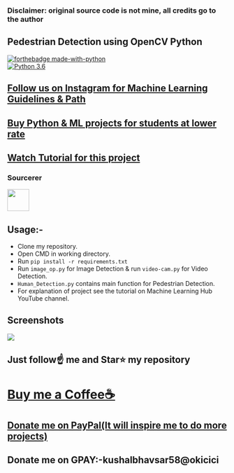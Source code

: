 ### Disclaimer: original source code is not mine, all credits go to the author

##  Pedestrian Detection using OpenCV Python

[![forthebadge made-with-python](http://ForTheBadge.com/images/badges/made-with-python.svg)](https://www.python.org/)                 
[![Python 3.6](https://img.shields.io/badge/python-3.6-blue.svg)](https://www.python.org/downloads/release/python-360/)   

## [Follow us on Instagram for Machine Learning Guidelines & Path](https://www.instagram.com/machine_learning_hub.ai/)
## [Buy Python & ML projects for students at lower rate](https://www.instamojo.com/kushalbhavsar1820)
## [Watch Tutorial for this project](https://youtu.be/SucK3KoIvNw)


### Sourcerer
<a href="https://sourcerer.io/spidy20"><img src="https://avatars2.githubusercontent.com/u/42056100?v=4" height="50px" width="50px" alt=""/></a>

## Usage:-

- Clone my repository.
- Open CMD in working directory.
- Run `pip install -r requirements.txt`
- Run `image_op.py` for Image Detection & run `video-cam.py` for Video Detection.
- `Human_Detection.py` contains main function for Pedestrian Detection.
- For explanation of project see the tutorial on Machine Learning Hub YouTube channel.

## Screenshots

<img src="https://github.com/Spidy20/Pedestrian_Detection_OpenCV/blob/master/t1.jpg">

## Just follow☝️ me and Star⭐ my repository 

# [Buy me a Coffee☕](https://www.buymeacoffee.com/spidy20)
## [Donate me on PayPal(It will inspire me to do more projects)](https://www.paypal.me/spidy1820)
## Donate me on GPAY:-kushalbhavsar58@okicici
